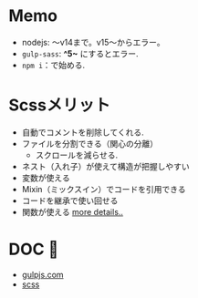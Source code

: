 # Memo
- nodejs: 〜v14まで。v15〜からエラー。
- `gulp-sass`: **^5~** にするとエラー.
- `npm i`：で始める.

# Scssメリット
- 自動でコメントを削除してくれる.
- ファイルを分割できる（関心の分離）
  - スクロールを減らせる.
- ネスト（入れ子）が使えて構造が把握しやすい
- 変数が使える
- Mixin（ミックスイン）でコードを引用できる
- コードを継承で使い回せる
- 関数が使える
[more details..](https://digitalidentity.co.jp/blog/creative/css-sass.html)
# DOC 📖
- [gulpjs.com](https://gulpjs.com/)
- [scss](https://sass-lang.com/documentation/at-rules/import)
